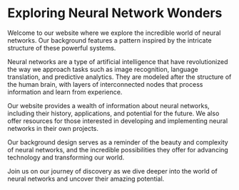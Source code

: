 <!--font:Poppins-->

# Exploring Neural Network Wonders

Welcome to our website where we explore the incredible world of neural networks. Our background features a pattern inspired by the intricate structure of these powerful systems.

Neural networks are a type of artificial intelligence that have revolutionized the way we approach tasks such as image recognition, language translation, and predictive analytics. They are modeled after the structure of the human brain, with layers of interconnected nodes that process information and learn from experience.

Our website provides a wealth of information about neural networks, including their history, applications, and potential for the future. We also offer resources for those interested in developing and implementing neural networks in their own projects.

Our background design serves as a reminder of the beauty and complexity of neural networks, and the incredible possibilities they offer for advancing technology and transforming our world.

Join us on our journey of discovery as we dive deeper into the world of neural networks and uncover their amazing potential.

<!--

Write me markdown content of website with wallpaper:

"A pattern of interconnected nodes and lines resembling a neural network"

The header of the page should not be copy of the text but rather a real content of the website which is using this wallpaper.


---


# Neural Network Wallpaper

Welcome to our website featuring a stunning wallpaper design inspired by the intricate pattern of interconnected nodes and lines found in neural networks. 

Our wallpaper is perfect for adding a touch of sophistication and modernity to any room. Its unique design will capture the attention of anyone who enters the space, making it a great conversation starter.

Made from high-quality materials, our wallpaper is durable and easy to install. It's also available in a variety of colors to suit your individual style and preferences.

Whether you're looking to update your home or office, our neural network wallpaper is sure to make a statement. Browse our collection today and find the perfect design to elevate your space.


---


Heading should not include word "wallpaper". The website should not be about the wallpaper itself, wallpaper is just a related background, rewrite whole content.


---


# Discover the Intricate Beauty of Neural Networks

Welcome to our website where we explore the fascinating world of neural networks. Our background features a pattern of interconnected nodes and lines that resemble the structure of these complex systems.

Neural networks are a type of artificial intelligence that have revolutionized the way we approach tasks such as image recognition, language translation, and predictive analytics. They are modeled after the structure of the human brain, with layers of interconnected nodes that process information and learn from experience.

On our website, you'll find a wealth of information about neural networks, including their history, applications, and future potential. We also provide resources for those who want to learn more about how to develop and implement neural networks in their own projects.

Our background design is a nod to the intricate beauty of neural networks and serves as a reminder of the power of technology to transform our world. Join us on our journey of discovery and explore the amazing possibilities of neural networks today.


---


Heading is too long, rewrite whole content.


---


# Exploring the Fascinating World of Neural Networks

Welcome to our website where we delve into the complex and fascinating world of neural networks. Our background features a pattern inspired by the intricate structure of these powerful systems.

Neural networks are a type of artificial intelligence modeled after the human brain. They consist of layers of interconnected nodes that process information and learn from experience, making them ideal for tasks such as image recognition, language translation, and predictive analytics.

Our website provides a wealth of information about neural networks, including their history, applications, and potential for the future. We also offer resources for those interested in developing and implementing neural networks in their own projects.

Our background design serves as a reminder of the beauty and complexity of neural networks, and the incredible possibilities they offer for advancing technology and transforming our world.

Join us on our journey of exploration and discovery as we dive deeper into the world of neural networks and uncover their amazing potential.


---


Heading is too long, rewrite whole content.


---


# Discovering the Wonders of Neural Networks

Welcome to our website where we explore the incredible world of neural networks. Our background features a pattern inspired by the intricate structure of these powerful systems.

Neural networks are a type of artificial intelligence that have revolutionized the way we approach tasks such as image recognition, language translation, and predictive analytics. They are modeled after the structure of the human brain, with layers of interconnected nodes that process information and learn from experience.

Our website provides a wealth of information about neural networks, including their history, applications, and potential for the future. We also offer resources for those interested in developing and implementing neural networks in their own projects.

Our background design serves as a reminder of the beauty and complexity of neural networks, and the incredible possibilities they offer for advancing technology and transforming our world.

Join us on our journey of discovery as we dive deeper into the world of neural networks and uncover their amazing potential.


---


Write me a Google font which is best fitting for the website.

Pick from the list:
- IBM Plex Sans
- Montserrat
- Dancing Script
- Poppins
- Open Sans
- Raleway
- Playfair Display
- Alegreya
- Lobster
- Great Vibes
- Roboto
- Lato
- Barlow Condensed
- Futura
- Orbitron
- Exo 2
- Inter


Write just the font name nothing else.


---


Poppins

-->
